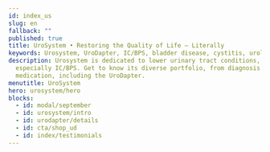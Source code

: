 ```yaml
---
id: index_us
slug: en
fallback: ""
published: true
title: UroSystem • Restoring the Quality of Life – Literally
keywords: Urosystem, UroDapter, IC/BPS, bladder disease, cystitis, urological
description: Urosystem is dedicated to lower urinary tract conditions,
  especially IC/BPS. Get to know its diverse portfolio, from diagnosis to
  medication, including the UroDapter.
menutitle: UroSystem
hero: urosystem/hero
blocks:
  - id: modal/september
  - id: urosystem/intro
  - id: urodapter/details
  - id: cta/shop_ud
  - id: index/testimonials
---
```


